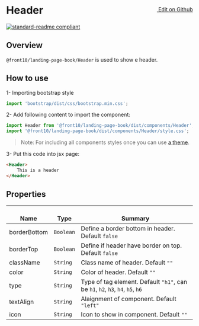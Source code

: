 <a style="float:right; margin-top: 30px;" target="_blank" href="https://github.com/front10/landing-page-book/edit/master/src/components/Button/README.md"> <img width="15px;" src="https://assets-cdn.github.com/images/icons/emoji/unicode/270f.png"/> Edit on Github
</a>

# Header

[![standard-readme compliant](https://img.shields.io/badge/standard--readme-OK-green.svg?style=flat-square)](https://github.com/RichardLitt/standard-readme)

## Overview

`@front10/landing-page-book/Header` is used to show e header.

## How to use

1- Importing bootstrap style

```js
import 'bootstrap/dist/css/bootstrap.min.css';
```

2- Add following content to import the component:

```js
import Header from '@front10/landing-page-book/dist/components/Header';
import '@front10/landing-page-book/dist/components/Header/style.css';
```

> Note: For including all components styles once you can use [a theme](https://github.com/front10/landing-page-book/wiki/Theming).

3- Put this code into jsx page:

```html
<Header>
    This is a header
</Header>
```

## Properties

| </br>Name    | </br>Type | </br>Summary                                                                   |
| ------------ | --------- | ------------------------------------------------------------------------------ |
| borderBottom | `Boolean` | Define a border bottom in header. Default `false`                              |
| borderTop    | `Boolean` | Define if header have border on top. Default `false`                           |
| className    | `String`  | Class name of header. Default `""`                                             |
| color        | `String`  | Color of header. Default `""`                                                  |
| type         | `String`  | Type of tag element. Default `"h1"`, can be `h1`, `h2`, `h3`, `h4`, `h5`, `h6` |
| textAlign    | `String`  | Alaignment of component. Default `"left"`                                      |
| icon         | `String`  | Icon to show in component. Default `""`                                        |
